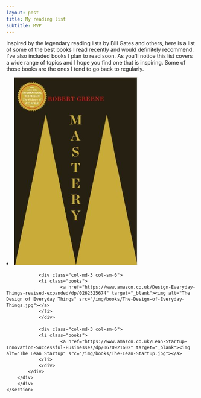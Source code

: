 ```yaml
---
layout: post
title: My reading list
subtitle: MVP
---
```

<!-- <div>
<img class="" src="/img//books/books.png">
</div>	
 --><div>
Inspired by the legendary reading lists by Bill Gates and others, here is a list of some of the best books I read recently and would definitely recommend. I've also included books I plan to read soon. As you'll notice this list covers a wide range of topics and I hope you find one that is inspiring. Some of those books are the ones I tend to go back to regularly.
</div>

<div>
	<section class="gallery">
		<div class="container">
		<div class="row">
			<div>
                <div class="col-md-3 col-sm-6">
                <li class="books">
						<a href="https://www.amazon.co.uk/Mastery-Robert-Greene-Collection/dp/178125091X" target="_blank"><img alt="Mastery" src="/img//books/Mastery.jpg"></a>
				</li>		
				</div>

				<div class="col-md-3 col-sm-6">
                <li class="books">
						<a href="https://www.amazon.co.uk/Design-Everyday-Things-revised-expanded/dp/0262525674" target="_blank"><img alt="The Design of Everyday Things" src="/img/books/The-Design-of-Everyday-Things.jpg"></a>
				</li>		
				</div>

				<div class="col-md-3 col-sm-6">
				<li class="books">
						<a href="https://www.amazon.co.uk/Lean-Startup-Innovation-Successful-Businesses/dp/0670921602" target="_blank"><img alt="The Lean Startup" src="/img/books/The-Lean-Startup.jpg"></a>
				</li>		
				</div>
			</div>
		</div>
		</div>
	</section>
</div>




